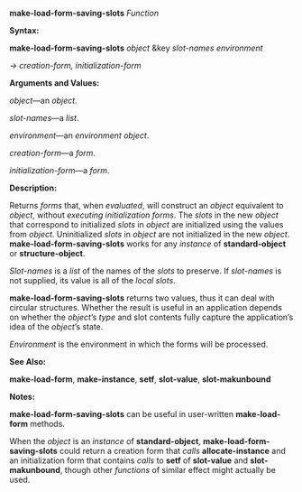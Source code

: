 **make-load-form-saving-slots** *Function* 



**Syntax:** 



**make-load-form-saving-slots** *object* &amp;key *slot-names environment* 



*→ creation-form, initialization-form* 



**Arguments and Values:** 



*object*—an *object*. 



*slot-names*—a *list*. 



*environment*—an *environment object*. 



*creation-form*—a *form*. 



*initialization-form*—a *form*. 



**Description:** 



Returns *forms* that, when *evaluated*, will construct an *object* equivalent to *object*, without *executing initialization forms*. The *slots* in the new *object* that correspond to initialized *slots* in *object* are initialized using the values from *object*. Uninitialized *slots* in *object* are not initialized in the new *object*. **make-load-form-saving-slots** works for any *instance* of **standard-object** or **structure-object**. 







 



 



*Slot-names* is a *list* of the names of the *slots* to preserve. If *slot-names* is not supplied, its value is all of the *local slots*. 



**make-load-form-saving-slots** returns two values, thus it can deal with circular structures. Whether the result is useful in an application depends on whether the *object*’s *type* and slot contents fully capture the application’s idea of the *object*’s state. 



*Environment* is the environment in which the forms will be processed. 



**See Also:** 



**make-load-form**, **make-instance**, **setf**, **slot-value**, **slot-makunbound** 



**Notes:** 



**make-load-form-saving-slots** can be useful in user-written **make-load-form** methods. 



When the *object* is an *instance* of **standard-object**, **make-load-form-saving-slots** could return a creation form that *calls* **allocate-instance** and an initialization form that contains *calls* to **setf** of **slot-value** and **slot-makunbound**, though other *functions* of similar effect might actually be used. 



